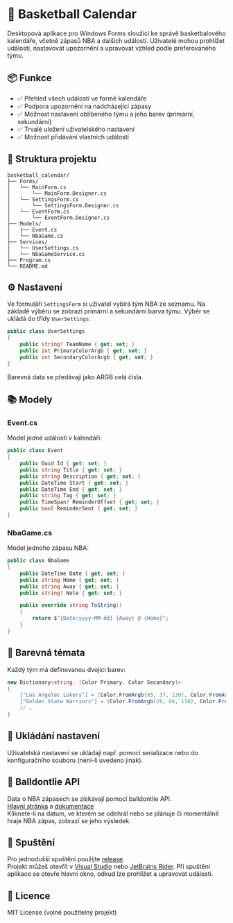 # 🏀 Basketball Calendar

Desktopová aplikace pro Windows Forms sloužící ke správě basketbalového kalendáře, včetně zápasů NBA a dalších událostí. Uživatelé mohou prohlížet události, nastavovat upozornění a upravovat vzhled podle preferovaného týmu.

## 📦 Funkce

- ✅ Přehled všech událostí ve formě kalendáře
- ✅ Podpora upozornění na nadcházející zápasy
- ✅ Možnost nastavení oblíbeného týmu a jeho barev (primární, sekundární)
- ✅ Trvalé uložení uživatelského nastavení
- ✅ Možnost přidávání vlastních událostí

## 📁 Struktura projektu

```
basketball_calendar/
├── Forms/
│   └── MainForm.cs
│       └── MainForm.Designer.cs
│   └── SettingsForm.cs
│       └── SettingsForm.Designer.cs
│   └── EventForm.cs
│       └── EventForm.Designer.cs
├── Models/
│   ├── Event.cs
│   └── NbaGame.cs
├── Services/
│   └── UserSettings.cs
│   └── NbaGameService.cs
├── Program.cs
└── README.md
```

## ⚙️ Nastavení

Ve formuláři `SettingsForm` si uživatel vybírá tým NBA ze seznamu. Na základě výběru se zobrazí primární a sekundární barva týmu. Výběr se ukládá do třídy `UserSettings`:

```csharp
public class UserSettings
{
    public string? TeamName { get; set; }
    public int PrimaryColorArgb { get; set; }
    public int SecondaryColorArgb { get; set; }
}
```

Barevná data se předávají jako ARGB celá čísla.

## 📚 Modely

### Event.cs

Model jedné události v kalendáři:

```csharp
public class Event
{
    public Guid Id { get; set; }
    public string Title { get; set; }
    public string Description { get; set; }
    public DateTime Start { get; set; }
    public DateTime End { get; set; }
    public string Tag { get; set; }
    public TimeSpan? ReminderOffset { get; set; }
    public bool ReminderSent { get; set; }
}
```

### NbaGame.cs

Model jednoho zápasu NBA:

```csharp
public class NbaGame
{
    public DateTime Date { get; set; }
    public string Home { get; set; }
    public string Away { get; set; }
    public string? Note { get; set; }

    public override string ToString()
    {
        return $"{Date:yyyy-MM-dd} {Away} @ {Home}";
    }
}
```

## 🎨 Barevná témata

Každý tým má definovanou dvojici barev:

```csharp
new Dictionary<string, (Color Primary, Color Secondary)>
{
    ["Los Angeles Lakers"] = (Color.FromArgb(85, 37, 130), Color.FromArgb(253, 185, 39)),
    ["Golden State Warriors"] = (Color.FromArgb(29, 66, 138), Color.FromArgb(255, 199, 44)),
    // …
}
```

## 💾 Ukládání nastavení

Uživatelská nastavení se ukládají např. pomocí serializace nebo do konfiguračního souboru (není-li uvedeno jinak).

## 🏀 Balldontlie API

Data o NBA zápasech se získávají pomocí balldontlie API.  
[Hlavní stránka](https://www.balldontlie.io) a [dokumentace](https://docs.balldontlie.io/#nba-api)  
Kliknete-li na datum, ve kterém se odehrál nebo se plánuje či momentálně hraje NBA zápas, zobrazí se jeho výsledek.

## 🚀 Spuštění

Pro jednodušší spuštění použijte [release](https://github.com/Boootyshaker9000/basketball-calendar/releases/tag/c%23).  
Projekt můžeš otevřít v [Visual Studio](https://visualstudio.microsoft.com/) nebo [JetBrains Rider](https://www.jetbrains.com/rider/). Při spuštění aplikace se otevře hlavní okno, odkud lze prohlížet a upravovat události.

## 📝 Licence

MIT License (volně použitelný projekt)
